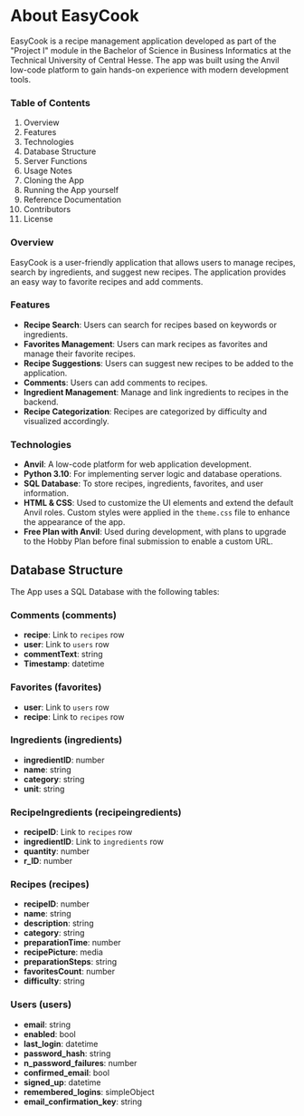 # About EasyCook

EasyCook is a recipe management application developed as part of the "Project I" module in the Bachelor of Science in Business Informatics at the Technical University of Central Hesse. The app was built using the Anvil low-code platform to gain hands-on experience with modern development tools.

### Table of Contents
1. Overview
2. Features
3. Technologies
4. Database Structure
5. Server Functions
6. Usage Notes
7. Cloning the App
8. Running the App yourself
9. Reference Documentation
10. Contributors
11. License

### Overview
EasyCook is a user-friendly application that allows users to manage recipes, search by ingredients, and suggest new recipes. The application provides an easy way to favorite recipes and add comments.

### Features
- **Recipe Search**: Users can search for recipes based on keywords or ingredients.
- **Favorites Management**: Users can mark recipes as favorites and manage their favorite recipes.
- **Recipe Suggestions**: Users can suggest new recipes to be added to the application.
- **Comments**: Users can add comments to recipes.
- **Ingredient Management**: Manage and link ingredients to recipes in the backend.
- **Recipe Categorization**: Recipes are categorized by difficulty and visualized accordingly.

### Technologies
- **Anvil**: A low-code platform for web application development.
- **Python 3.10**: For implementing server logic and database operations.
- **SQL Database**: To store recipes, ingredients, favorites, and user information.
- **HTML & CSS**: Used to customize the UI elements and extend the default Anvil roles. Custom styles were applied in the `theme.css` file to enhance the appearance of the app.
- **Free Plan with Anvil**: Used during development, with plans to upgrade to the Hobby Plan before final submission to enable a custom URL.

## Database Structure

The App uses a SQL Database with the following tables:

### Comments (comments)
- **recipe**: Link to `recipes` row
- **user**: Link to `users` row
- **commentText**: string
- **Timestamp**: datetime

### Favorites (favorites)
- **user**: Link to `users` row
- **recipe**: Link to `recipes` row

### Ingredients (ingredients)
- **ingredientID**: number
- **name**: string
- **category**: string
- **unit**: string

### RecipeIngredients (recipeingredients)
- **recipeID**: Link to `recipes` row
- **ingredientID**: Link to `ingredients` row
- **quantity**: number
- **r_ID**: number

### Recipes (recipes)
- **recipeID**: number
- **name**: string
- **description**: string
- **category**: string
- **preparationTime**: number
- **recipePicture**: media
- **preparationSteps**: string
- **favoritesCount**: number
- **difficulty**: string

### Users (users)
- **email**: string
- **enabled**: bool
- **last_login**: datetime
- **password_hash**: string
- **n_password_failures**: number
- **confirmed_email**: bool
- **signed_up**: datetime
- **remembered_logins**: simpleObject
- **email_confirmation_key**: string
